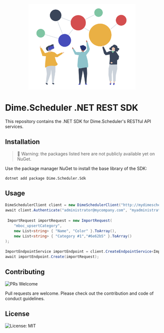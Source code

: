 <p align="center"><img src="assets/connect.png?raw=true" width="350" alt="Logo provided by Flaticon"></p>

# Dime.Scheduler .NET REST SDK 

This repository contains the .NET SDK for Dime.Scheduler's RESTful API services.

## Installation

> 🚧 Warning: the packages listed here are not publicly available yet on NuGet.

Use the package manager NuGet to install the base library of the SDK:

`dotnet add package Dime.Scheduler.Sdk`

## Usage


```csharp
DimeSchedulerClient client = new DimeSchedulerClient("http://mydimescheduler.com");
await client.Authenticate("administrator@mycompany.com", "myadministratorpassword");

 ImportRequest importRequest = new ImportRequest(
    "mboc_upsertCategory",
    new List<string> { "Name", "Color" }.ToArray(),
    new List<string> { "Category #1","#6e62b5" }.ToArray()
);

ImportEndpointService importEndpoint = client.CreateEndpointService<ImportEndpointService>(); 
await importEndpoint.Create(importRequest);
```


## Contributing

![PRs Welcome](https://img.shields.io/badge/PRs-welcome-brightgreen.svg?style=flat-square)

Pull requests are welcome. Please check out the contribution and code of conduct guidelines.

## License

![License: MIT](https://img.shields.io/badge/License-MIT-blue.svg)